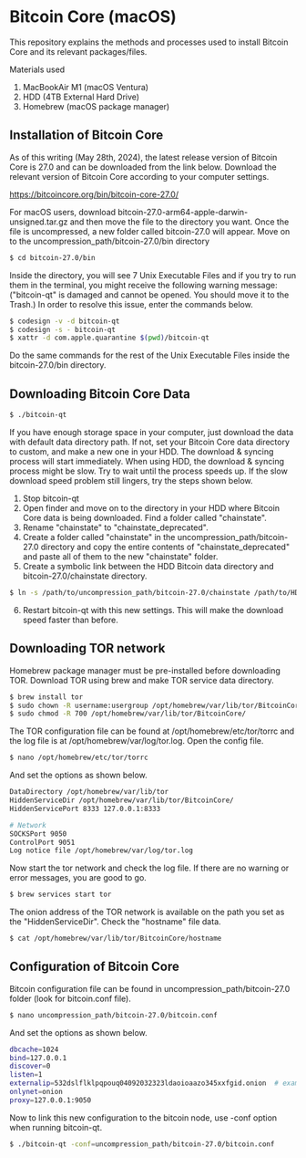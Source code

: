 # Bitcoin Core (macOS)
This repository explains the methods and processes used to install Bitcoin Core and its relevant packages/files.

Materials used
1. MacBookAir M1 (macOS Ventura)
2. HDD (4TB External Hard Drive)
3. Homebrew (macOS package manager)

## Installation of Bitcoin Core
As of this writing (May 28th, 2024), the latest release version of Bitcoin Core is 27.0 and can be downloaded from the link below. Download the relevant version of Bitcoin Core according to your computer settings.

https://bitcoincore.org/bin/bitcoin-core-27.0/

For macOS users, download bitcoin-27.0-arm64-apple-darwin-unsigned.tar.gz and then move the file to the directory you want. Once the file is uncompressed, a new folder called bitcoin-27.0 will appear. Move on to the uncompression_path/bitcoin-27.0/bin directory
```bash
$ cd bitcoin-27.0/bin
```
Inside the directory, you will see 7 Unix Executable Files and if you try to run them in the terminal, you might receive the following warning message: ("bitcoin-qt" is damaged and cannot be opened. You should move it to the Trash.) In order to resolve this issue, enter the commands below.
```bash
$ codesign -v -d bitcoin-qt
$ codesign -s - bitcoin-qt
$ xattr -d com.apple.quarantine $(pwd)/bitcoin-qt
```
Do the same commands for the rest of the Unix Executable Files inside the bitcoin-27.0/bin directory.

## Downloading Bitcoin Core Data
```bash
$ ./bitcoin-qt
```
If you have enough storage space in your computer, just download the data with default data directory path. If not, set your Bitcoin Core data directory to custom, and make a new one in your HDD. The download & syncing process will start immediately. When using HDD, the download & syncing process might be slow. Try to wait until the process speeds up. If the slow download speed problem still lingers, try the steps shown below.
1. Stop bitcoin-qt
2. Open finder and move on to the directory in your HDD where Bitcoin Core data is being downloaded. Find a folder called "chainstate".
3. Rename "chainstate" to "chainstate_deprecated".
4. Create a folder called "chainstate" in the uncompression_path/bitcoin-27.0 directory and copy the entire contents of "chainstate_deprecated" and paste all of them to the new "chainstate" folder.
5. Create a symbolic link between the HDD Bitcoin data directory and bitcoin-27.0/chainstate directory.
```bash
$ ln -s /path/to/uncompression_path/bitcoin-27.0/chainstate /path/to/HDD_Bitcoin_data_directory
```
6. Restart bitcoin-qt with this new settings.
This will make the download speed faster than before.

## Downloading TOR network
Homebrew package manager must be pre-installed before downloading TOR. Download TOR using brew and make TOR service data directory.
```bash
$ brew install tor
$ sudo chown -R username:usergroup /opt/homebrew/var/lib/tor/BitcoinCore/
$ sudo chmod -R 700 /opt/homebrew/var/lib/tor/BitcoinCore/
```
The TOR configuration file can be found at /opt/homebrew/etc/tor/torrc and the log file is at /opt/homebrew/var/log/tor.log. Open the config file.
```bash
$ nano /opt/homebrew/etc/tor/torrc
```
And set the options as shown below.
```bash
DataDirectory /opt/homebrew/var/lib/tor
HiddenServiceDir /opt/homebrew/var/lib/tor/BitcoinCore/
HiddenServicePort 8333 127.0.0.1:8333

# Network
SOCKSPort 9050
ControlPort 9051
Log notice file /opt/homebrew/var/log/tor.log
```
Now start the tor network and check the log file. If there are no warning or error messages, you are good to go.
```bash
$ brew services start tor
```
The onion address of the TOR network is available on the path you set as the "HiddenServiceDir". Check the "hostname" file data.
```bash
$ cat /opt/homebrew/var/lib/tor/BitcoinCore/hostname
```

## Configuration of Bitcoin Core
Bitcoin configuration file can be found in uncompression_path/bitcoin-27.0 folder (look for bitcoin.conf file).
```bash
$ nano uncompression_path/bitcoin-27.0/bitcoin.conf
```
And set the options as shown below.
```bash
dbcache=1024
bind=127.0.0.1
discover=0
listen=1
externalip=532dslflklpqpouq04092032323ldaoioaazo345xxfgid.onion  # example onion address
onlynet=onion
proxy=127.0.0.1:9050
```
Now to link this new configuration to the bitcoin node, use -conf option when running bitcoin-qt.
```bash
$ ./bitcoin-qt -conf=uncompression_path/bitcoin-27.0/bitcoin.conf
```
